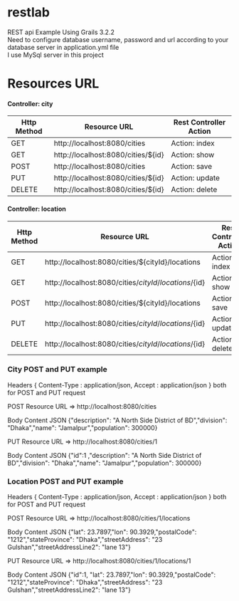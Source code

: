 # restlab
REST api Example Using Grails 3.2.2
<br/> Need to configure database username, password and url according to your database server in application.yml file
<br/> I use MySql server in this project

# Resources URL
#### <i class="icon-file"></i> Controller: city

| Http Method | Resource URL | Rest Controller Action |
| ------- | ------- | ------- |
| GET | http://localhost:8080/cities | Action: index |
| GET | http://localhost:8080/cities/${id} | Action: show |
| POST | http://localhost:8080/cities | Action: save |
| PUT | http://localhost:8080/cities/${id} | Action: update |
| DELETE | http://localhost:8080/cities/${id} | Action: delete |

#### <i class="icon-file"></i> Controller: location 

| Http Method | Resource URL | Rest Controller Action |
| ------- | ------- | ------- |
| GET | http://localhost:8080/cities/${cityId}/locations | Action: index |
| GET | http://localhost:8080/cities/${cityId}/locations/${id} | Action: show |
| POST | http://localhost:8080/cities/${cityId}/locations | Action: save |
| PUT | http://localhost:8080/cities/${cityId}/locations/${id}  | Action: update |
| DELETE | http://localhost:8080/cities/${cityId}/locations/${id}  | Action: delete |


### City POST and PUT example
Headers { Content-Type : application/json, Accept : application/json } both for POST and PUT request

POST Resource URL => http://localhost:8080/cities

Body Content JSON {"description": "A North Side District of BD","division": "Dhaka","name": "Jamalpur","population": 300000}

PUT Resource URL => http://localhost:8080/cities/1

Body Content JSON {"id":1 ,"description": "A North Side District of BD","division": "Dhaka","name": "Jamalpur","population": 300000}
 
 
 
 
 

### Location POST and PUT example
Headers { Content-Type : application/json, Accept : application/json } both for POST and PUT request

POST Resource URL => http://localhost:8080/cities/1/locations

Body Content JSON {"lat": 23.7897,"lon": 90.3929,"postalCode": "1212","stateProvince": "Dhaka","streetAddress": "23 Gulshan","streetAddressLine2": "lane 13"}

PUT Resource URL => http://localhost:8080/cities/1/locations/1

Body Content JSON {"id":1, "lat": 23.7897,"lon": 90.3929,"postalCode": "1212","stateProvince": "Dhaka","streetAddress": "23 Gulshan","streetAddressLine2": "lane 13"}



